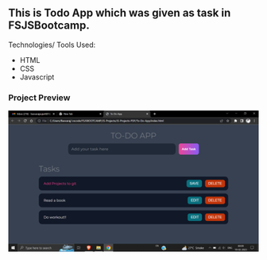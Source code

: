 ## This is Todo App which was given as task in FSJSBootcamp.

Technologies/ Tools Used:

- HTML
- CSS
- Javascript


### Project Preview

![Project-Image](/project_ss.png)

